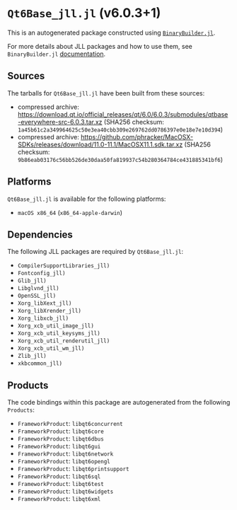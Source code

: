 # `Qt6Base_jll.jl` (v6.0.3+1)

This is an autogenerated package constructed using [`BinaryBuilder.jl`](https://github.com/JuliaPackaging/BinaryBuilder.jl).

For more details about JLL packages and how to use them, see `BinaryBuilder.jl` [documentation](https://juliapackaging.github.io/BinaryBuilder.jl/dev/jll/).

## Sources

The tarballs for `Qt6Base_jll.jl` have been built from these sources:

* compressed archive: https://download.qt.io/official_releases/qt/6.0/6.0.3/submodules/qtbase-everywhere-src-6.0.3.tar.xz (SHA256 checksum: `1a45b61c2a349964625c50e3ea40cbb309e269762dd0786397e0e18e7e10d394`)
* compressed archive: https://github.com/phracker/MacOSX-SDKs/releases/download/11.0-11.1/MacOSX11.1.sdk.tar.xz (SHA256 checksum: `9b86eab03176c56bb526de30daa50fa819937c54b280364784ce431885341bf6`)

## Platforms

`Qt6Base_jll.jl` is available for the following platforms:

* `macOS x86_64` (`x86_64-apple-darwin`)

## Dependencies

The following JLL packages are required by `Qt6Base_jll.jl`:

* `CompilerSupportLibraries_jll)`
* `Fontconfig_jll)`
* `Glib_jll)`
* `Libglvnd_jll)`
* `OpenSSL_jll)`
* `Xorg_libXext_jll)`
* `Xorg_libXrender_jll)`
* `Xorg_libxcb_jll)`
* `Xorg_xcb_util_image_jll)`
* `Xorg_xcb_util_keysyms_jll)`
* `Xorg_xcb_util_renderutil_jll)`
* `Xorg_xcb_util_wm_jll)`
* `Zlib_jll)`
* `xkbcommon_jll)`

## Products

The code bindings within this package are autogenerated from the following `Products`:

* `FrameworkProduct`: `libqt6concurrent`
* `FrameworkProduct`: `libqt6core`
* `FrameworkProduct`: `libqt6dbus`
* `FrameworkProduct`: `libqt6gui`
* `FrameworkProduct`: `libqt6network`
* `FrameworkProduct`: `libqt6opengl`
* `FrameworkProduct`: `libqt6printsupport`
* `FrameworkProduct`: `libqt6sql`
* `FrameworkProduct`: `libqt6test`
* `FrameworkProduct`: `libqt6widgets`
* `FrameworkProduct`: `libqt6xml`
